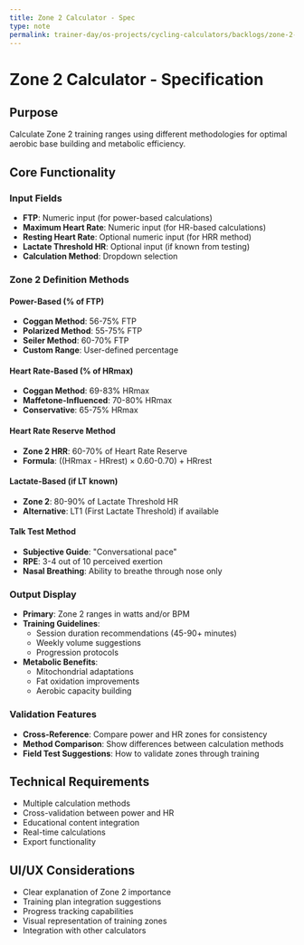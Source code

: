 ```yaml
---
title: Zone 2 Calculator - Spec
type: note
permalink: trainer-day/os-projects/cycling-calculators/backlogs/zone-2-calculator-spec
---
```


# Zone 2 Calculator - Specification

## Purpose
Calculate Zone 2 training ranges using different methodologies for optimal aerobic base building and metabolic efficiency.

## Core Functionality
### Input Fields
- **FTP**: Numeric input (for power-based calculations)
- **Maximum Heart Rate**: Numeric input (for HR-based calculations)
- **Resting Heart Rate**: Optional numeric input (for HRR method)
- **Lactate Threshold HR**: Optional input (if known from testing)
- **Calculation Method**: Dropdown selection

### Zone 2 Definition Methods

#### Power-Based (% of FTP)
- **Coggan Method**: 56-75% FTP
- **Polarized Method**: 55-75% FTP  
- **Seiler Method**: 60-70% FTP
- **Custom Range**: User-defined percentage

#### Heart Rate-Based (% of HRmax)
- **Coggan Method**: 69-83% HRmax
- **Maffetone-Influenced**: 70-80% HRmax
- **Conservative**: 65-75% HRmax

#### Heart Rate Reserve Method
- **Zone 2 HRR**: 60-70% of Heart Rate Reserve
- **Formula**: ((HRmax - HRrest) × 0.60-0.70) + HRrest

#### Lactate-Based (if LT known)
- **Zone 2**: 80-90% of Lactate Threshold HR
- **Alternative**: LT1 (First Lactate Threshold) if available

#### Talk Test Method
- **Subjective Guide**: "Conversational pace" 
- **RPE**: 3-4 out of 10 perceived exertion
- **Nasal Breathing**: Ability to breathe through nose only

### Output Display
- **Primary**: Zone 2 ranges in watts and/or BPM
- **Training Guidelines**:
  - Session duration recommendations (45-90+ minutes)
  - Weekly volume suggestions
  - Progression protocols
- **Metabolic Benefits**: 
  - Mitochondrial adaptations
  - Fat oxidation improvements
  - Aerobic capacity building

### Validation Features
- **Cross-Reference**: Compare power and HR zones for consistency
- **Method Comparison**: Show differences between calculation methods
- **Field Test Suggestions**: How to validate zones through training

## Technical Requirements
- Multiple calculation methods
- Cross-validation between power and HR
- Educational content integration
- Real-time calculations
- Export functionality

## UI/UX Considerations
- Clear explanation of Zone 2 importance
- Training plan integration suggestions
- Progress tracking capabilities
- Visual representation of training zones
- Integration with other calculators